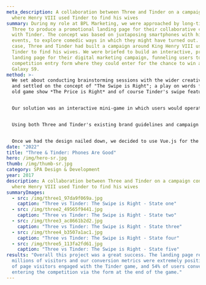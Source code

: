 ```yaml
---
meta_description: A collaboration between Three and Tinder on a campaign concept
  where Henry VIII used Tinder to find his wives
summary: During my role at BPL Marketing, we were approached by long-time client
  Three to produce a promotional landing page for their collaborative campaign
  with Tinder. The concept was based on juxtaposing smartphones with historical
  events, to explore comedic ways in which they might have turned out. In this
  case, Three and Tinder had built a campaign around King Henry VIII using
  Tinder to find his wives. We were briefed to build an interactive, promotional
  landing page for their digital marketing campaign, funneling users to a
  competition entry form where they could enter for the chance to win a Samsung
  Galaxy S9.
method: >-
  We set about conducting brainstorming sessions with the wider creative team,
  and settled on the concept of "The Swipe is Right"; a play on words from the
  old game show *The Price is Right* and of course Tinder's swipe feature.


  Our solution was an interactive mini-game in which users would operate a Henry-VIII-themed version of the Tinder app, swiping through pictures of his six wives. Players would need to guess which of his wives survived, or were beheaded or divorced, by swiping in the correct direction for each to reach the end of the game and access the competition entry page.


  Using both Three and Tinder's existing brand guidelines and campaign assets, I created the logo for *The Swipe is Right*, as well as wireframes, hi-fi designs, and prototypes in Figma, to test with stakeholders before commencing development. During this time we also firmed up the specifications for the functionality, such as allowing users who made incorrect choices to restart the game as many times as they wanted, to encourage conversions. Other members of the creative team worked on copywriting and other messaging, as well as the ad campaign to drive traffic to the landing page.


  Once we had the design nailed down, we decided to use Vue.js for the front end of the page, as it would afford a high level of interactivity and was very unopinionated compared to other JS frameworks available at the time. I built the front end, alongside a back-end developer working in Laravel to handle the data, API, and security.
date: "2022"
title: "Three & Tinder: Phones Are Good"
hero: /img/hero-sr.jpg
thumb: /img/thumb-sr.jpg
category: SPA Design & Development
year: 2017
description: A collaboration between Three and Tinder on a campaign concept
  where Henry VIII used Tinder to find his wives
summaryImages:
  - src: /img/three1_97da9f069a.jpg
    caption: "Three vs Tinder: The Swipe is Right - State one"
  - src: /img/three2_49565f9441.jpg
    caption: "Three vs Tinder: The Swipe is Right - State two"
  - src: /img/three3_ac8661b2d2.jpg
    caption: "Three vs Tinder: The Swipe is Right - State three"
  - src: /img/three4_b3507a1ac1.jpg
    caption: "Three vs Tinder: The Swipe is Right - State four"
  - src: /img/three5_113fa2fd61.jpg
    caption: "Three vs Tinder: The Swipe is Right - State five"
results: "Overall this project was a great success. The landing page received
  millions of visitors and our conversion metrics were extremely positive: 76%
  of page visitors engaged with the Tinder game, and 54% of users converted by
  entering the competition via the form at the end of the game."
---
```

